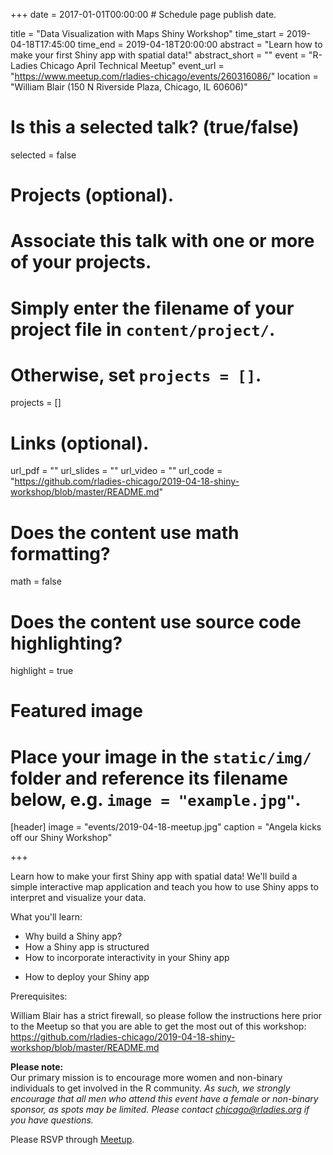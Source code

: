 +++
date = 2017-01-01T00:00:00  # Schedule page publish date.

title = "Data Visualization with Maps Shiny Workshop"
time_start = 2019-04-18T17:45:00
time_end = 2019-04-18T20:00:00
abstract = "Learn how to make your first Shiny app with spatial data!"
abstract_short = ""
event = "R-Ladies Chicago April Technical Meetup"
event_url = "https://www.meetup.com/rladies-chicago/events/260316086/"
location = "William Blair (150 N Riverside Plaza, Chicago, IL 60606)"

# Is this a selected talk? (true/false)
selected = false

# Projects (optional).
#   Associate this talk with one or more of your projects.
#   Simply enter the filename of your project file in `content/project/`.
#   Otherwise, set `projects = []`.
projects = []

# Links (optional).
url_pdf = ""
url_slides = ""
url_video = ""
url_code = "https://github.com/rladies-chicago/2019-04-18-shiny-workshop/blob/master/README.md"

# Does the content use math formatting?
math = false

# Does the content use source code highlighting?
highlight = true

# Featured image
# Place your image in the `static/img/` folder and reference its filename below, e.g. `image = "example.jpg"`.
[header]
image = "events/2019-04-18-meetup.jpg"
caption = "Angela kicks off our Shiny Workshop"

+++
  
Learn how to make your first Shiny app with spatial data! We'll build a simple interactive map application and teach you how to use Shiny apps to interpret and visualize your data.  
  
  
What you'll learn:  
  
* Why build a Shiny app?  
* How a Shiny app is structured  
* How to incorporate interactivity in your Shiny app  
- How to deploy your Shiny app
  
  
  
Prerequisites:  

William Blair has a strict firewall, so please follow the instructions here prior to the Meetup so that you are able to get the most out of this workshop: https://github.com/rladies-chicago/2019-04-18-shiny-workshop/blob/master/README.md
  
  
  
**Please note:**    
Our primary mission is to encourage more women and non-binary individuals to get involved in the R community. *As such, we strongly encourage that all men who attend this event have a female or non-binary sponsor, as spots may be limited. Please contact chicago@rladies.org if you have questions.*  
    
  
  
Please RSVP through [Meetup](https://www.meetup.com/rladies-chicago/events/260316086/).   
  
